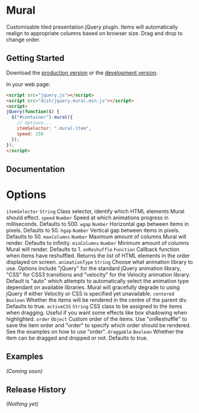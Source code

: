 # Mural

Customisable tiled presentation jQuery plugin. Items will automatically realign to appropriate columns based on browser size. Drag and drop to change order.

## Getting Started

Download the [production version][min] or the [development version][max].

[min]: https://raw.github.com/PaulAsjes/mural/master/dist/jquery.mural.min.js
[max]: https://raw.github.com/PaulAsjes/mural/master/dist/jquery.mural.js

In your web page:

```html
<script src="jquery.js"></script>
<script src="dist/jquery.mural.min.js"></script>
<script>
jQuery(function($) {
  $("#container").mural({
  	// options...
  	itemSelector: ".mural-item",
  	speed: 250
  });
});
</script>
```

## Documentation

# Options
```itemSelector``` ```String``` Class selector, identify which HTML elements Mural should effect.
```speed``` ```Number``` Speed at which animations progress in milliseconds. Defaults to 500.
```wgap``` ```Number``` Horizontal gap between items in pixels. Defaults to 50.
```hgap``` ```Number``` Vertical gap between items in pixels. Defaults to 50.
```maxColumns``` ```Number``` Maximum amount of columns Mural will render. Defaults to infinity.
```minColumns``` ```Number``` Minimum amount of columns Mural will render. Defaults to 1.
```onReshuffle``` ```Function``` Callback function when items have reshuffled. Returns the list of HTML elements in the order displayed on screen.
```animationType``` ```String``` Choose what animation library to use. Options include "jQuery" for the standard jQuery animation library, "CSS" for CSS3 transitions and "velocity" for the Velocity animation library. Default is "auto" which attempts to automatically select the animation type dependant on available libraries. Mural will gracefully degrade to using jQuery if either Velocity or CSS is specified yet unavailable.
```centered``` ```Boolean``` Whether the items will be rendered in the centre of the parent div. Defaults to true.
```activeCSS``` ```String``` CSS class to be assigned to the items when dragging. Useful if you want some effects like box shadowing when highlighted.
```order``` ```Object``` Custom order of the items. Use "onReshuffle" to save the item order and "order" to specify which order should be rendered. See the examples on how to use "order".
```draggable``` ```Boolean``` Whether the item can be dragged and dropped or not. Defaults to true.

## Examples
_(Coming soon)_

## Release History
_(Nothing yet)_
